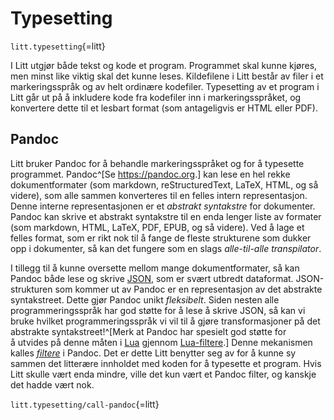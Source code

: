 # Typesetting

`litt.typesetting`{=litt}

I Litt utgjør både tekst og kode et program. Programmet skal kunne
kjøres, men minst like viktig skal det kunne leses. Kildefilene i Litt
består av filer i et markeringsspråk og av helt ordinære kodefiler.
Typesetting av et program i Litt går ut på å inkludere kode fra
kodefiler inn i markeringsspråket, og konvertere dette til et lesbart
format (som antageligvis er HTML eller PDF).

## Pandoc

Litt bruker Pandoc for å behandle markeringsspråket og for å typesette
programmet. Pandoc^[Se <https://pandoc.org>.] kan lese en hel rekke
dokumentformater (som markdown, reStructuredText, LaTeX, HTML, og så
videre), som alle sammen konverteres til en felles intern
representasjon. Denne interne representasjonen er et *abstrakt
syntakstre* for dokumenter. Pandoc kan skrive et abstrakt syntakstre til
en enda lenger liste av formater (som markdown, HTML, LaTeX, PDF, EPUB,
og så videre). Ved å lage et felles format, som er rikt nok til å fange
de fleste strukturene som dukker opp i dokumenter, så kan det fungere
som en slags *alle-til-alle transpilator*.

I tillegg til å kunne oversette mellom mange dokumentformater, så kan
Pandoc både lese og skrive [JSON](https://www.json.org/json-en.html),
som er svært utbredt dataformat. JSON-strukturen som kommer ut av Pandoc
er en representasjon av det abstrakte syntakstreet. Dette gjør Pandoc
unikt *fleksibelt*. Siden nesten alle programmeringsspråk har god støtte
for å lese å skrive JSON, så kan vi bruke hvilket programmeringsspråk vi
vil til å gjøre transformasjoner på det abstrakte syntakstreet!^[Merk at
Pandoc har spesielt god støtte for å utvides på denne måten i
[Lua](https://www.lua.org/) gjennom
[Lua-filtere](https://pandoc.org/lua-filters.html).] Denne mekanismen
kalles [*filtere*](https://pandoc.org/filters.html) i Pandoc. Det er
dette Litt benytter seg av for å kunne sy sammen det litterære innholdet
med koden for å typesette et program. Hvis Litt skulle vært enda mindre,
ville det kun vært et Pandoc filter, og kanskje det hadde vært nok.

`litt.typesetting/call-pandoc`{=litt}
